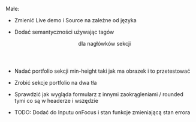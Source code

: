 Małe:
- Zmienić Live demo i Source na zależne od języka
- Dodać semantyczności używając tagów <header> dla nagłówków sekcji
- Nadać portfolio sekcji min-height taki jak ma obrazek i to przetestować
- Zrobić sekcje portfolio na dwa tła
- Sprawdzić jak wygląda formularz z innymi zaokrągleniami / rounded tymi co są w headerze i wszędzie

- TODO: Dodać do Inputu onFocus i stan funkcje zmieniającą stan errora
